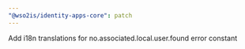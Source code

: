 ```yaml
---
"@wso2is/identity-apps-core": patch
---
```


Add i18n translations for no.associated.local.user.found error constant
